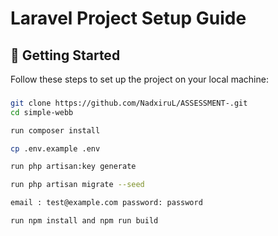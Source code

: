 # Laravel Project Setup Guide

## 🚀 Getting Started

Follow these steps to set up the project on your local machine:

### 
```bash
git clone https://github.com/NadxiruL/ASSESSMENT-.git
cd simple-webb

run composer install

cp .env.example .env

run php artisan:key generate

run php artisan migrate --seed

email : test@example.com password: password

run npm install and npm run build
